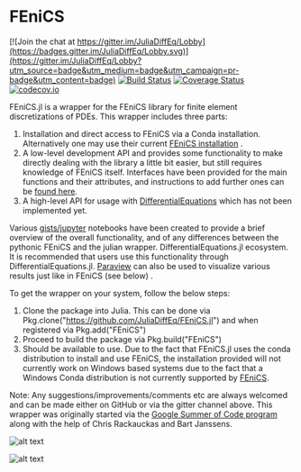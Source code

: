 # FEniCS

[![Join the chat at https://gitter.im/JuliaDiffEq/Lobby](https://badges.gitter.im/JuliaDiffEq/Lobby.svg)](https://gitter.im/JuliaDiffEq/Lobby?utm_source=badge&utm_medium=badge&utm_campaign=pr-badge&utm_content=badge)
[![Build Status](https://travis-ci.org/JuliaDiffEq/FEniCS.jl.svg?branch=master)](https://travis-ci.org/JuliaDiffEq/FEniCS.jl)
[![Coverage Status](https://coveralls.io/repos/github/JuliaDiffEq/FEniCS.jl/badge.svg?branch=master)](https://coveralls.io/github/JuliaDiffEq/FEniCS.jl?branch=master)
[![codecov.io](http://codecov.io/github/ChrisRackauckas/FEniCS.jl/coverage.svg?branch=master)](http://codecov.io/github/ChrisRackauckas/FEniCS.jl?branch=master)

FEniCS.jl is a wrapper for the FEniCS library for finite element discretizations
of PDEs. This wrapper includes three parts:

1. Installation and direct access to FEniCS via a Conda installation. Alternatively one may use their current [FEniCS installation](https://fenicsproject.org/download/) .
2. A low-level development API and provides some functionality to make directly dealing with the library a little bit easier, but still requires knowledge of FEniCS itself. Interfaces have been provided for the main functions and their attributes, and instructions to add further ones can be [found here](https://gist.github.com/ysimillides/160bbf50a7e99d6656398aee48c88ef7).
3. A high-level API for usage with [DifferentialEquations](https://github.com/JuliaDiffEq/DifferentialEquations.jl) which has not been implemented yet.

Various [gists/jupyter](https://gist.github.com/ysimillides/20761c511a8807ae11c2b9e70606985e) notebooks have been created to provide a brief overview of the overall functionality, and of any differences between the pythonic FEniCS and the julian wrapper.
DifferentialEquations.jl ecosystem. It is recommended that users use this
functionality through DifferentialEquations.jl.
[Paraview](https://www.paraview.org/) can also be used to visualize various results just like in FEniCS (see below) .


To get the wrapper on your system, follow the below steps:

1. Clone the package into Julia. This can be done via Pkg.clone("https://github.com/JuliaDiffEq/FEniCS.jl") and when registered via Pkg.add("FEniCS")
2. Proceed to build the package via Pkg.build("FEniCS")
3. Should be available to use. Due to the fact that FEniCS.jl uses the conda distribution to install and use FEniCS, the installation provided will not currently work on Windows based systems due to the fact that a Windows Conda distribution is not currently supported by [FEniCS](https://fenicsproject.org/download/).

Note: Any suggestions/improvements/comments etc are always welcomed and can be made either on GitHub or via the gitter channel above.
This wrapper was originally started via the [Google Summer of Code program](https://summerofcode.withgoogle.com/projects/#5988523772477440) along with the help of Chris Rackauckas and Bart Janssens.

![alt text](https://github.com/ysimillides/FEniCS.jl/blob/master/examples/result.png "Solution")
 
![alt text](https://github.com/ysimillides/FEniCS.jl/blob/master/examples/mesh.png "Square Mesh")
